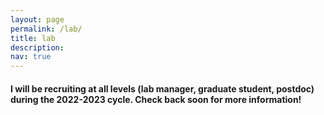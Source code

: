 ```yaml
---
layout: page
permalink: /lab/
title: lab
description: 
nav: true
---
```


#### I will be recruiting at all levels (lab manager, graduate student, postdoc) during the 2022-2023 cycle. Check back soon for more information!